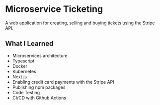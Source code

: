# Microservice Ticketing

A web application for creating, selling and buying tickets using the Stripe API.

## What I Learned

- Microservices architecture
- Typescript
- Docker
- Kubernetes
- Next.js
- Enabling credit card payments with the Stripe API
- Publishing npm packages
- Code Testing
- CI/CD with Github Actions
